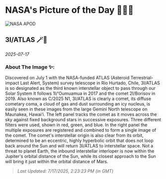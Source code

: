 
# NASA's Picture of the Day 🧑‍🚀💫

  ![NASA APOD](https://apod.nasa.gov/apod/image/2507/noirlab2522a_3i.jpg)
  
  ## 3I/ATLAS 🪄🌌
  
  _2025-07-17_
  
  ### About The Image ✨: 
  
  Discovered on July 1 with the NASA-funded ATLAS (Asteroid Terrestrial-impact Last Alert, System) survey telescope in Rio Hurtado, Chile, 3I/ATLAS is so designated as the third known interstellar object to pass through our Solar System It follows 1I/ʻOumuamua in 2017 and the comet 2I/Borisov in 2019.  Also known as C/2025 N1, 3I/ATLAS is clearly a comet, its diffuse cometary coma, a cloud of gas and dust surrounding an icy nucleus, is easily seen in these images from the large Gemini North telescope on Maunakea, Hawai‘i. The left panel tracks the comet as it moves across the sky against fixed background stars in successive exposures. Three different filters were used, shown in red, green, and blue. In the right panel the multiple exposures are registered and combined to form a single image of the comet. The comet's interstellar origin is also clear from its orbit, determined to be an eccentric, highly hyperbolic orbit that does not loop back around the Sun and will return 3I/ATLAS to interstellar space. Not a threat to planet Earth, the inbound interstellar interloper is now within the Jupiter's orbital distance of the Sun, while its closest approach to the Sun will bring it just within the orbital distance of Mars.
  
  
  
  > _Last Updated: 7/17/2025, 2:23:23 PM (in GMT)_
  
